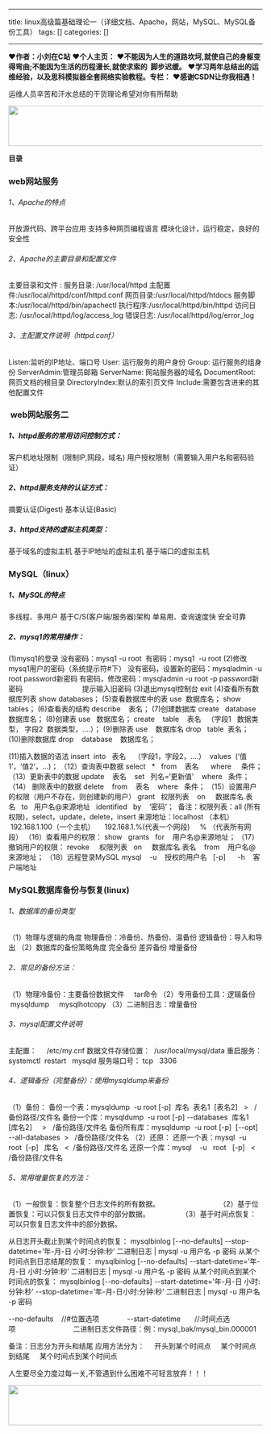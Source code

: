 
--- 
title:  linux高级篇基础理论一（详细文档、Apache，网站，MySQL、MySQL备份工具） 
tags: []
categories: [] 

---
>  
 ♥️**作者：小刘在C站** 
 ♥️**个人主页：<strong><strong><strong><strong><strong><strong><strong><strong><strong><strong><strong><strong><strong><strong><strong><strong><strong><strong><strong><strong><strong><strong><strong><strong><strong><strong><strong><strong><strong><strong><strong><strong><strong><strong><strong><strong><strong><strong><strong><strong><strong><strong><strong><strong><strong><strong><strong><strong><strong><strong><strong><strong><strong><strong><strong><strong><strong><strong><strong><strong><strong><strong><strong><strong><strong><strong><strong><strong><strong><strong><strong><strong><strong><strong><strong><strong><strong><strong><strong><strong><strong><strong><strong><strong><strong><strong><strong><strong><strong><strong><strong><strong><strong><strong><strong><strong><strong><strong><strong><strong><strong><strong><strong><strong><strong><strong><strong><strong><strong><strong><strong><strong><strong><strong><strong><strong><strong><strong><strong><strong><strong><strong><strong><strong><strong><strong><strong>**</strong></strong></strong></strong></strong></strong></strong></strong></strong></strong></strong></strong></strong></strong></strong></strong></strong></strong></strong></strong></strong></strong></strong></strong></strong></strong></strong></strong></strong></strong></strong></strong></strong></strong></strong></strong></strong></strong></strong></strong></strong></strong></strong></strong></strong></strong></strong></strong></strong></strong></strong></strong></strong></strong></strong></strong></strong></strong></strong></strong></strong></strong></strong></strong></strong></strong></strong></strong></strong></strong></strong></strong></strong></strong></strong></strong></strong></strong></strong></strong></strong></strong></strong></strong></strong></strong></strong></strong></strong></strong></strong></strong></strong></strong></strong></strong></strong></strong></strong></strong></strong></strong></strong></strong></strong></strong></strong></strong></strong></strong></strong></strong></strong></strong></strong></strong></strong></strong></strong></strong></strong></strong></strong></strong></strong></strong></strong> 
 ♥️**不能因为人生的道路坎坷,就使自己的身躯变得弯曲;不能因为生活的历程漫长,就使求索的  脚步迟缓。** 
 ♥️**学习两年总结出的运维经验，以及思科模拟器全套网络实验教程。专栏：** 
 ♥️**感谢CSDN让你我相遇！** 


运维人员辛苦和汗水总结的干货理论希望对你有所帮助

<img alt="" height="80" src="https://img-blog.csdnimg.cn/fd3fee85df1d4cffba97164ba01cdf81.gif" width="640">

**目录**



































### web网站服务

###### 1、Apache的特点

开放源代码、跨平台应用 支持多种网页编程语言 模块化设计，运行稳定，良好的安全性

###### 2、Apache的主要目录和配置文件

主要目录和文件 : 服务目录: /usr/local/httpd 主配置件:/usr/local/httpd/conf/httpd.conf 网页目录:/usr/local/httpd/htdocs 服务脚本:/usr/local/httpd/bin/apachectl 执行程序:/usr/local/httpd/bin/httpd 访问日志: /usr/local/httpd/log/access_log 错误日志: /usr/local/httpd/log/error_log

###### 3、主配置文件说明（httpd.conf）

Listen:监听的IP地址、端口号 User: 运行服务的用户身份 Group: 运行服务的组身份 ServerAdmin:管理员邮箱 ServerName: 网站服务器的域名 DocumentRoot:网页文档的根目录 DirectoryIndex:默认的索引页文件 Include:需要包含进来的其他配置文件

###  web网站服务二

##### 1、httpd服务的常用访问控制方式：

客户机地址限制（限制IP,网段，域名) 用户授权限制（需要输入用户名和密码验证）

##### 2、httpd服务支持的认证方式：

摘要认证(Digest) 基本认证(Basic)

##### 3、httpd支持的虚拟主机类型：

基于域名的虚拟主机 基于IP地址的虚拟主机 基于端口的虚拟主机

### MySQL（linux）

##### 1、MySQL的特点

多线程、多用户 基于C/S(客户端/服务器)架构 单易用、查询速度快 安全可靠

##### 2、mysq1的常用操作：

(1)mysq1的登录 没有密码：mysq1 -u root  有密码：mysq1  -u root (2)修改mysq1用户的密码（系统提示符#下） 没有密码，设置新的密码：mysqladmin -u root password新密码 有密码，修改密码：mysqladmin -u root -p password新密码                              提示输入旧密码 (3)退出mysql控制台 exit (4)查看所有数据库列表 show databases； (5)查看数据库中的表 use  数据库名； show  tables； (6)查看表的结构 describe    表名； (7)创建数据库 create   database    数据库名； (8)创建表 use   数据库名； create    table    表名   （字段1   数据类型， 字段2  数据类型，....）； (9)删除表 use    数据库名 drop   table  表名； (10)删除数据库 drop    database    数据库名；

(11)插入数据的语法 insert  into   表名    （字段1，字段2，....）  values  (‘值1’，‘值2’，...)； （12）查询表中数据 select   *   from    表名      where     条件； （13）更新表中的数据 update    表名    set   列名=‘更新值’    where   条件； （14） 删除表中的数据 delete    from    表名    where   条件； （15）设置用户的权限（用户不存在，则创建新的用户） grant   权限列表    on     数据库名.表名   to   用户名@来源地址   identified   by    ‘密码’；  备注：权限列表：all (所有权限)，select，update，delete，insert 来源地址：localhost （本机）     192.168.1.100（一个主机）     192.168.1.%(代表一个网段)     % （代表所有网段） （16）查看用户的权限： show   grants   for    用户名@来源地址； （17）撤销用户的权限： revoke     权限列表   on     数据库名.表名    from    用户名@来源地址； （18）远程登录MySQL mysql    -u    授权的用户名   [-p]      -h    客户端地址

### **MySQL数据库备份与恢复(linux)**

###### 1、数据库的备份类型

（1）物理与逻辑的角度 物理备份：冷备份、热备份、温备份 逻辑备份：导入和导出 （2）数据库的备份策略角度 完全备份 差异备份 增量备份

###### 2、常见的备份方法：

（1）物理冷备份：主要备份数据文件     tar命令 （2）专用备份工具：逻辑备份     mysqldump     mysqlhotcopy （3）二进制日志：增量备份

###### 3、mysql配置文件说明

主配置：     /etc/my.cnf 数据文件存储位置：  /usr/local/mysql/data 重启服务： systemctl  restart   mysqld 服务端口号： tcp   3306

###### 4、逻辑备份（完整备份）：使用mysqldump来备份

（1）备份： 备份一个表：mysqldump  -u root [-p]  库名  表名1  [表名2]   &gt;   /备份路径/文件名 备份一个库：mysqldump  -u root [-p] --databases  库名1    [库名2]     &gt;   /备份路径/文件名 备份所有库：mysqldump  -u root [-p]  [--opt]   --all-databases  &gt;   /备份路径/文件名 （2）还原： 还原一个表：mysql  -u  root  [-p]   库名   &lt;  /备份路径/文件名 还原一个库：mysql    -u   root   [-p]   &lt;    /备份路径/文件名

###### 5、常用增量恢复的方法：

（1）一般恢复：恢复整个日志文件的所有数据。                              （2）基于位置恢复：可以只恢复日志文件中的部分数据。                （3）基于时间点恢复：可以只恢复日志文件中的部分数据。          

从日志开头截止到某个时间点的恢复： mysqlbinlog [--no-defaults] --stop-datetime=’年-月-日 小时:分钟:秒’ 二进制日志 | mysql -u 用户名 -p 密码 从某个时间点到日志结尾的恢复： mysqlbinlog [--no-defaults] --start-datetime=’年-月-日 小时:分钟:秒’ 二进制日志 | mysql -u 用户名 -p 密码 从某个时间点到某个时间点的恢复： mysqlbinlog [--no-defaults] --start-datetime=’年-月-日 小时:分钟:秒’ --stop-datetime=’年-月-日小时:分钟:秒’ 二进制日志 | mysql -u 用户名 -p 密码

--no-defaults    //#位置选项              --start-datetime       //:时间点选项                             二进制日志文件路径：例：mysql_bak/mysql_bin.000001

备注：日志分为开头和结尾 应用方法分为：     开头到某个时间点     某个时间点到结尾     某个时间点到某个时间点

>  
 人生要尽全力度过每一关,不管遇到什么困难不可轻言放弃！！！ 


<img alt="" height="80" src="https://img-blog.csdnimg.cn/99bcd5859d1d4d9db251577b137dc595.gif" width="640">
